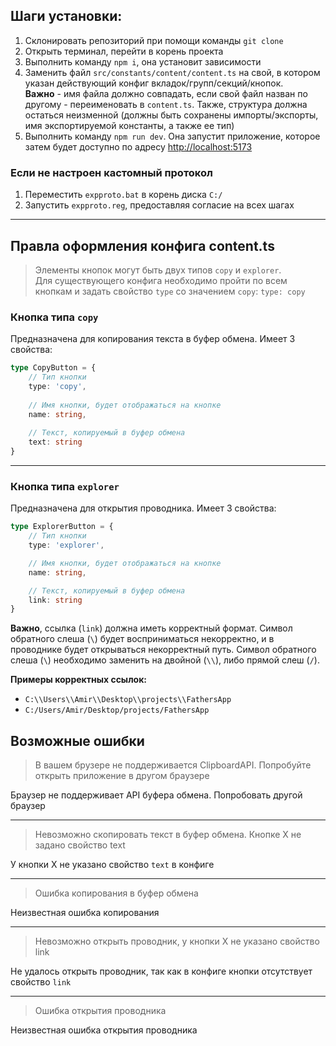 ## Шаги установки:

1. Склонировать репозиторий при помощи команды `git clone`
2. Открыть терминал, перейти в корень проекта
3. Выполнить команду `npm i`, она установит зависимости
4. Заменить файл `src/constants/content/content.ts` на свой, в котором указан действующий конфиг вкладок/групп/секций/кнопок. <br /> **Важно** - имя файла должно совпадать, если свой файл назван по другому - переименовать в  `content.ts`. Также, структура должна остаться неизменной (должны быть сохранены импорты/экспорты, имя экспортируемой константы, а также ее тип)
5. Выполнить команду `npm run dev`. Она запустит приложение, которое затем будет доступно по адресу [http://localhost:5173](http://localhost:5173)

### Если не настроен кастомный протокол
1. Переместить `expproto.bat` в корень диска `C:/`
2. Запустить `expproto.reg`, предоставляя согласие на всех шагах

<hr/>

## Правла оформления конфига content.ts

> Элементы кнопок могут быть двух типов `copy` и `explorer`. 
> <br /> Для существующего конфига необходимо пройти по всем кнопкам и задать свойство `type` со значением `copy`: `type: copy`

### Кнопка типа `copy`

Предназначена для копирования текста в буфер обмена. Имеет 3 свойства:

```ts
type CopyButton = {
    // Тип кнопки
    type: 'copy',  
    
    // Имя кнопки, будет отображаться на кнопке
    name: string,  
    
    // Текст, копируемый в буфер обмена
    text: string   
}
```
<hr/>

### Кнопка типа `explorer`

Предназначена для открытия проводника. Имеет 3 свойства:

```ts
type ExplorerButton = {
    // Тип кнопки
    type: 'explorer',   

    // Имя кнопки, будет отображаться на кнопке
    name: string,   

    // Текст, копируемый в буфер обмена
    link: string    
}
```

**Важно**, ссылка (`link`) должна иметь корректный формат. Символ обратного слеша (`\`) будет восприниматься некорректно, и в проводнике будет открываться некорректный путь. Символ обратного слеша (`\`) необходимо заменить на двойной (`\\`), либо прямой слеш (`/`). 

**Примеры корректных ссылок:**

- `C:\\Users\\Amir\\Desktop\\projects\\FathersApp`
- `C:/Users/Amir/Desktop/projects/FathersApp`

## Возможные ошибки

> В вашем брузере не поддерживается ClipboardAPI. Попробуйте открыть приложение в другом браузере

Браузер не поддерживает API буфера обмена. Попробовать другой браузер

<hr/>

> Невозможно скопировать текст в буфер обмена. Кнопке X не задано свойство text

У кнопки X не указано свойство `text` в конфиге

<hr/>

> Ошибка копирования в буфер обмена

Неизвестная ошибка копирования

<hr/>

> Невозможно открыть проводник, у кнопки X не указано свойство link

Не удалось открыть проводник, так как в конфиге кнопки отсутствует свойство `link`

<hr/>

> Ошибка открытия проводника

Неизвестная ошибка открытия проводника